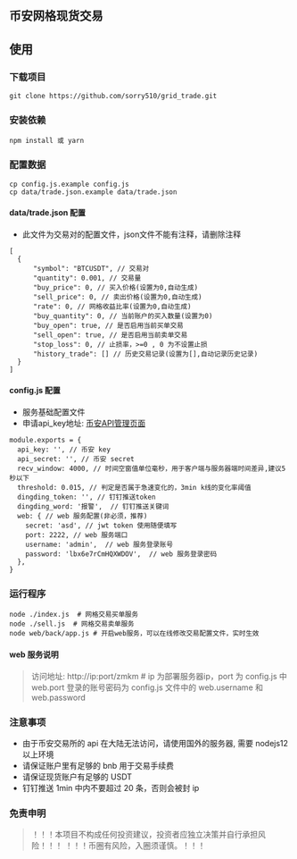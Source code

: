 ## 币安网格现货交易

## 使用

### 下载项目
```
git clone https://github.com/sorry510/grid_trade.git
```

### 安装依赖

```
npm install 或 yarn
```

### 配置数据

```
cp config.js.example config.js
cp data/trade.json.example data/trade.json
```


#### data/trade.json 配置
- 此文件为交易对的配置文件，json文件不能有注释，请删除注释

```
[
  {
      "symbol": "BTCUSDT", // 交易对
      "quantity": 0.001, // 交易量
      "buy_price": 0, // 买入价格(设置为0,自动生成)
      "sell_price": 0, // 卖出价格(设置为0,自动生成)
      "rate": 0, // 网格收益比率(设置为0,自动生成)
      "buy_quantity": 0, // 当前账户的买入数量(设置为0)
      "buy_open": true, // 是否启用当前买单交易
      "sell_open": true, // 是否启用当前卖单交易
      "stop_loss": 0, // 止损率，>=0 , 0 为不设置止损
      "history_trade": [] // 历史交易记录(设置为[],自动记录历史记录)
  }
]
```

#### config.js 配置
- 服务基础配置文件
- 申请api_key地址: [币安API管理页面](https://www.binance.com/cn/usercenter/settings/api-management)

```
module.exports = {
  api_key: '', // 币安 key
  api_secret: '', // 币安 secret
  recv_window: 4000, // 时间空窗值单位毫秒，用于客户端与服务器端时间差异,建议5秒以下
  threshold: 0.015, // 判定是否属于急速变化的，3min k线的变化率阈值
  dingding_token: '', // 钉钉推送token
  dingding_word: '报警',  // 钉钉推送关键词
  web: { // web 服务配置(非必须，推荐)
    secret: 'asd', // jwt token 使用随便填写
    port: 2222, // web 服务端口
    username: 'admin',  // web 服务登录账号
    password: 'lbx6e7rCmHQXWDOV',  // web 服务登录密码
  },
}
```

### 运行程序

```
node ./index.js  # 网格交易买单服务
node ./sell.js  # 网格交易卖单服务
node web/back/app.js # 开启web服务，可以在线修改交易配置文件，实时生效
```

#### web 服务说明
>访问地址: http://ip:port/zmkm # ip 为部署服务器ip，port 为 config.js 中 web.port
登录的账号密码为 config.js 文件中的  web.username 和 web.password

### 注意事项
- 由于币安交易所的 api 在大陆无法访问，请使用国外的服务器, 需要 nodejs12 以上环境
- 请保证账户里有足够的 bnb 用于交易手续费
- 请保证现货账户有足够的 USDT
- 钉钉推送 1min 中内不要超过 20 条，否则会被封 ip

### 免责申明
>！！！本项目不构成任何投资建议，投资者应独立决策并自行承担风险！！！
！！！币圈有风险，入圈须谨慎。！！！


